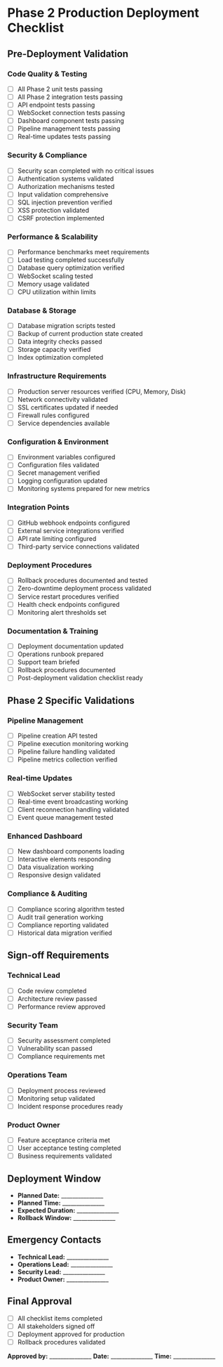 # Phase 2 Production Deployment Checklist

## Pre-Deployment Validation

### Code Quality & Testing
- [ ] All Phase 2 unit tests passing
- [ ] All Phase 2 integration tests passing  
- [ ] API endpoint tests passing
- [ ] WebSocket connection tests passing
- [ ] Dashboard component tests passing
- [ ] Pipeline management tests passing
- [ ] Real-time updates tests passing

### Security & Compliance
- [ ] Security scan completed with no critical issues
- [ ] Authentication systems validated
- [ ] Authorization mechanisms tested
- [ ] Input validation comprehensive
- [ ] SQL injection prevention verified
- [ ] XSS protection validated
- [ ] CSRF protection implemented

### Performance & Scalability
- [ ] Performance benchmarks meet requirements
- [ ] Load testing completed successfully
- [ ] Database query optimization verified
- [ ] WebSocket scaling tested
- [ ] Memory usage validated
- [ ] CPU utilization within limits

### Database & Storage
- [ ] Database migration scripts tested
- [ ] Backup of current production state created
- [ ] Data integrity checks passed
- [ ] Storage capacity verified
- [ ] Index optimization completed

### Infrastructure Requirements
- [ ] Production server resources verified (CPU, Memory, Disk)
- [ ] Network connectivity validated
- [ ] SSL certificates updated if needed
- [ ] Firewall rules configured
- [ ] Service dependencies available

### Configuration & Environment
- [ ] Environment variables configured
- [ ] Configuration files validated
- [ ] Secret management verified
- [ ] Logging configuration updated
- [ ] Monitoring systems prepared for new metrics

### Integration Points
- [ ] GitHub webhook endpoints configured
- [ ] External service integrations verified
- [ ] API rate limiting configured
- [ ] Third-party service connections validated

### Deployment Procedures
- [ ] Rollback procedures documented and tested
- [ ] Zero-downtime deployment process validated
- [ ] Service restart procedures verified
- [ ] Health check endpoints configured
- [ ] Monitoring alert thresholds set

### Documentation & Training
- [ ] Deployment documentation updated
- [ ] Operations runbook prepared
- [ ] Support team briefed
- [ ] Rollback procedures documented
- [ ] Post-deployment validation checklist ready

## Phase 2 Specific Validations

### Pipeline Management
- [ ] Pipeline creation API tested
- [ ] Pipeline execution monitoring working
- [ ] Pipeline failure handling validated
- [ ] Pipeline metrics collection verified

### Real-time Updates
- [ ] WebSocket server stability tested
- [ ] Real-time event broadcasting working
- [ ] Client reconnection handling validated
- [ ] Event queue management tested

### Enhanced Dashboard
- [ ] New dashboard components loading
- [ ] Interactive elements responding
- [ ] Data visualization working
- [ ] Responsive design validated

### Compliance & Auditing
- [ ] Compliance scoring algorithm tested
- [ ] Audit trail generation working
- [ ] Compliance reporting validated
- [ ] Historical data migration verified

## Sign-off Requirements

### Technical Lead
- [ ] Code review completed
- [ ] Architecture review passed
- [ ] Performance review approved

### Security Team
- [ ] Security assessment completed
- [ ] Vulnerability scan passed
- [ ] Compliance requirements met

### Operations Team
- [ ] Deployment process reviewed
- [ ] Monitoring setup validated
- [ ] Incident response procedures ready

### Product Owner
- [ ] Feature acceptance criteria met
- [ ] User acceptance testing completed
- [ ] Business requirements validated

## Deployment Window

- **Planned Date:** _______________
- **Planned Time:** _______________
- **Expected Duration:** _______________
- **Rollback Window:** _______________

## Emergency Contacts

- **Technical Lead:** _______________
- **Operations Lead:** _______________
- **Security Lead:** _______________
- **Product Owner:** _______________

## Final Approval

- [ ] All checklist items completed
- [ ] All stakeholders signed off
- [ ] Deployment approved for production
- [ ] Rollback procedures validated

**Approved by:** _______________
**Date:** _______________
**Time:** _______________
